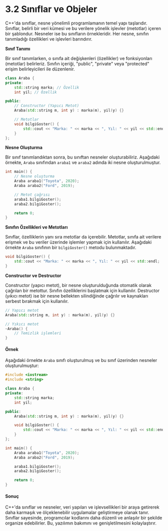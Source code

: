 # 3.2 Sınıflar ve Objeler

C++'da sınıflar, nesne yönelimli programlamanın temel yapı taşlarıdır. Sınıflar, belirli bir veri kümesi ve bu verilere yönelik işlevler (metotlar) içeren bir şablondur. Nesneler ise bu sınıfların örnekleridir. Her nesne, sınıfın tanımladığı özellikleri ve işlevleri barındırır.

**Sınıf Tanımı**

Bir sınıf tanımlarken, o sınıfa ait değişkenleri (özellikler) ve fonksiyonları (metotlar) belirleriz. Sınıfın içeriği, "public", "private" veya "protected" erişim belirleyicileri ile düzenlenir.

```cpp
class Araba {
private:
    std::string marka; // Özellik
    int yil; // Özellik

public:
    // Constructor (Yapıcı Metot)
    Araba(std::string m, int y) : marka(m), yil(y) {}

    // Metotlar
    void bilgiGoster() {
        std::cout << "Marka: " << marka << ", Yıl: " << yil << std::endl;
    }
};
```

**Nesne Oluşturma**

Bir sınıf tanımlandıktan sonra, bu sınıftan nesneler oluşturabiliriz. Aşağıdaki örnekte, `Araba` sınıfından `araba1` ve `araba2` adında iki nesne oluşturulmuştur.

```cpp
int main() {
    // Nesne oluşturma
    Araba araba1("Toyota", 2020);
    Araba araba2("Ford", 2019);

    // Metot çağrısı
    araba1.bilgiGoster();
    araba2.bilgiGoster();

    return 0;
}
```

**Sınıfın Özellikleri ve Metotları**

Sınıflar, özelliklerin yanı sıra metotlar da içerebilir. Metotlar, sınıfa ait verilere erişmek ve bu veriler üzerinde işlemler yapmak için kullanılır. Aşağıdaki örnekte `Araba` sınıfının bir `bilgiGoster()` metodu bulunmaktadır.

```cpp
void bilgiGoster() {
    std::cout << "Marka: " << marka << ", Yıl: " << yil << std::endl;
}
```

**Constructor ve Destructor**

Constructor (yapıcı metot), bir nesne oluşturulduğunda otomatik olarak çağrılan bir metottur. Sınıfın özelliklerini başlatmak için kullanılır. Destructor (yıkıcı metot) ise bir nesne bellekten silindiğinde çağrılır ve kaynakları serbest bırakmak için kullanılır.

```cpp
// Yapıcı metot
Araba(std::string m, int y) : marka(m), yil(y) {}

// Yıkıcı metot
~Araba() {
    // Temizlik işlemleri
}
```

#### Örnek

Aşağıdaki örnekte `Araba` sınıfı oluşturulmuş ve bu sınıf üzerinden nesneler oluşturulmuştur:

```cpp
#include <iostream>
#include <string>

class Araba {
private:
    std::string marka;
    int yil;

public:
    Araba(std::string m, int y) : marka(m), yil(y) {}

    void bilgiGoster() {
        std::cout << "Marka: " << marka << ", Yıl: " << yil << std::endl;
    }
};

int main() {
    Araba araba1("Toyota", 2020);
    Araba araba2("Ford", 2019);

    araba1.bilgiGoster();
    araba2.bilgiGoster();

    return 0;
}
```

#### Sonuç

C++'da sınıflar ve nesneler, veri yapıları ve işlevsellikleri bir araya getirerek daha karmaşık ve ölçeklenebilir uygulamalar geliştirmeye olanak tanır. Sınıflar sayesinde, programcılar kodlarını daha düzenli ve anlaşılır bir şekilde organize edebilirler. Bu, yazılımın bakımını ve genişletilmesini kolaylaştırır.
